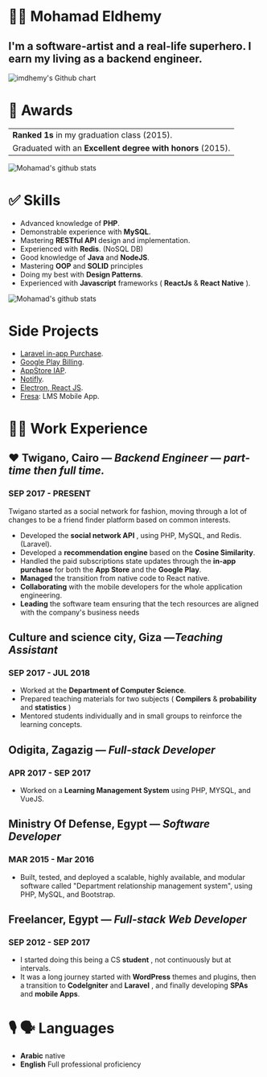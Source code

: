 # 🦸🏻 Mohamad Eldhemy 

I'm a software-artist and a real-life superhero. I earn my living as a **backend engineer.**
---

<img src="http://ghchart.rshah.org/2d3540/imdhemy" alt="imdhemy's Github chart" />

# 🥇 Awards
<table>
<tr>
    <td>
        <strong>Ranked 1s</strong> in my graduation class (2015).
    </td>
</tr>
<tr>
    <td>
    Graduated with an <strong>Excellent degree with honors</strong> (2015).
    </td>
</tr>
</table>

![Mohamad's github stats](https://github-readme-stats.vercel.app/api?username=imdhemy&count_private=true&show_icons=true&theme=nord)

# ✅ Skills
- Advanced knowledge of **PHP**.
- Demonstrable experience with **MySQL**.
- Mastering **RESTful API** design and implementation.
- Experienced with **Redis**. (NoSQL DB)
- Good knowledge of **Java** and **NodeJS**.
- Mastering **OOP** and **SOLID** principles
- Doing my best with **Design Patterns**.
- Experienced with **Javascript** frameworks ( **ReactJs** &amp; **React Native** ).

![Mohamad's github stats](https://github-readme-stats.vercel.app/api/top-langs?username=imdhemy&count_private=true&show_icons=true&theme=nord&langs_count=9)

#  Side Projects
- [Laravel in-app Purchase](https://github.com/imdhemy/laravel-in-app-purchases).
- [Google Play Billing](https://github.com/imdhemy/google-play-billing).
- [AppStore IAP](https://github.com/imdhemy/appstore-iap).
- [Notifly](https://github.com/piscibus/notifly).
- [Electron, React JS](https://github.com/imdhemy/electron-react-js).
- [Fresa](https://fresa-app.com): LMS Mobile App.

# 💪🏻 Work Experience
## ❤️ **Twigano,** Cairo — _Backend Engineer_ — _part-time then full time._
### SEP 2017 - PRESENT

Twigano started as a social network for fashion, moving through a lot of changes to be a friend finder platform based on common interests.
- Developed the **social network API** , using PHP, MySQL, and Redis. (Laravel).
- Developed a **recommendation engine** based on the **Cosine Similarity**.
- Handled the paid subscriptions state updates through the **in-app purchase** for both the **App Store** and the **Google Play**.
- **Managed** the transition from native code to React native.
- **Collaborating** with the mobile developers for the whole application engineering.
- **Leading** the software team ensuring that the tech resources are aligned with the company&#39;s business needs

## **Culture and science city,** Giza —_Teaching Assistant_
### SEP 2017 - JUL 2018

- Worked at the **Department of Computer Science**.
- Prepared teaching materials for two subjects ( **Compilers** &amp; **probability** and **statistics** )
- Mentored students individually and in small groups to reinforce the learning concepts.

## **Odigita,** Zagazig — _Full-stack Developer_
### APR 2017 - SEP 2017

- Worked on a **Learning Management System** using PHP, MYSQL, and VueJS.

## **Ministry Of Defense,** Egypt — _Software Developer_
### MAR 2015 - Mar 2016

- Built, tested, and deployed a scalable, highly available, and modular software called &quot;Department relationship management system&quot;, using PHP, MySQL, and Bootstrap.

## **Freelancer,** Egypt — _Full-stack Web Developer_
### SEP 2012 - SEP 2017
- I started doing this being a CS **student** , not continuously but at intervals.
- It was a long journey started with **WordPress** themes and plugins, then a transition to **CodeIgniter** and **Laravel** , and finally developing **SPAs** and **mobile Apps**.

# 🎙 🗣 Languages
- **Arabic** native
- **English** Full professional proficiency
